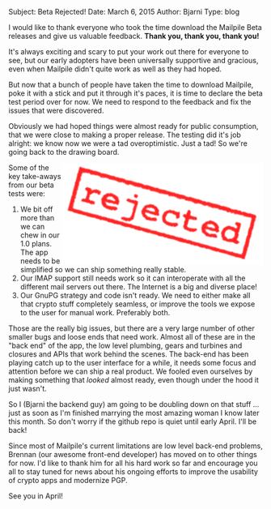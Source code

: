 Subject: Beta Rejected!
Date: March 6, 2015
Author: Bjarni
Type: blog

I would like to thank everyone who took the time download the Mailpile
Beta releases and give us valuable feedback. **Thank you, thank you,
thank you!**

It's always exciting and scary to put your work out there for everyone
to see, but our early adopters have been universally supportive and
gracious, even when Mailpile didn't quite work as well as they had
hoped.

But now that a bunch of people have taken the time to download Mailpile,
poke it with a stick and put it through it's paces, it is time to
declare the beta test period over for now. We need to respond to the
feedback and fix the issues that were discovered.

Obviously we had hoped things were almost ready for public consumption,
that we were close to making a proper release. The testing did it's job
alright: we know now we were a tad overoptimistic. Just a tad! So we're
going back to the drawing board.

<img src='/img/rejection-stamp.png' style='float: right;'>

Some of the key take-aways from our beta tests were:

1. We bit off more than we can chew in our 1.0 plans. The app needs to
   be simplified so we can ship something really stable.
2. Our IMAP support still needs work so it can interoperate with all
   the different mail servers out there. The Internet is a big and
   diverse place!
3. Our GnuPG strategy and code isn't ready. We need to either make all
   that crypto stuff completely seamless, or improve the tools we expose
   to the user for manual work. Preferably both.

Those are the really big issues, but there are a very large number of
other smaller bugs and loose ends that need work. Almost all of these
are in the "back end" of the app, the low level plumbing, gears and
turbines and closures and APIs that work behind the scenes. The back-end
has been playing catch up to the user interface for a while, it needs
some focus and attention before we can ship a real product.  We fooled
even ourselves by making something that *looked* almost ready, even
though under the hood it just wasn't.

So I (Bjarni the backend guy) am going to be doubling down on that stuff
... just as soon as I'm finished marrying the most amazing woman I know
later this month. So don't worry if the github repo is quiet until early
April. I'll be back!

Since most of Mailpile's current limitations are low level back-end
problems, Brennan (our awesome front-end developer) has moved on to
other things for now. I'd like to thank him for all his hard work so far
and encourage you all to stay tuned for news about his ongoing efforts
to improve the usability of crypto apps and modernize PGP.

See you in April!

